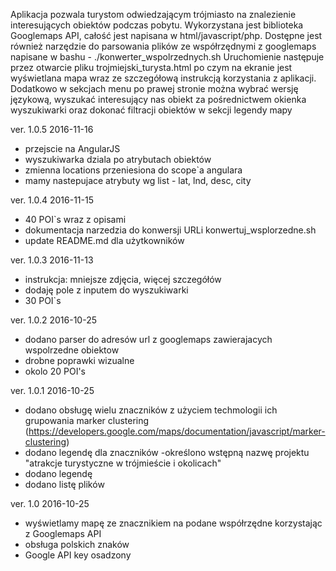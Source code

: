 Aplikacja pozwala turystom odwiedzającym trójmiasto na znalezienie interesujących obiektów podczas pobytu. Wykorzystana jest biblioteka Googlemaps API, całość jest napisana w html/javascript/php. Dostępne jest również narzędzie do parsowania plików ze współrzędnymi z googlemaps napisane w bashu - ./konwerter_wspolrzednych.sh
Uruchomienie następuje przez otwarcie pliku trojmiejski_turysta.html po czym na ekranie jest wyświetlana mapa wraz ze szczegółową instrukcją korzystania z aplikacji. Dodatkowo w sekcjach menu po prawej stronie można wybrać wersję językową, wyszukać interesujący nas obiekt za pośrednictwem okienka wyszukiwarki oraz dokonać filtracji obiektów w sekcji legendy mapy

ver. 1.0.5 2016-11-16

- przejscie na AngularJS
- wyszukiwarka dziala po atrybutach obiektów
- zmienna locations przeniesiona do scope`a angulara
- mamy nastepujace atrybuty wg list - lat, lnd, desc, city

ver. 1.0.4 2016-11-15

 - 40 POI`s wraz z opisami
 - dokumentacja narzedzia do konwersji URLi konwertuj_wsplorzedne.sh
 - update README.md dla użytkowników

ver. 1.0.3 2016-11-13

- instrukcja: mniejsze zdjęcia, więcej szczegółów
- dodaję pole z inputem do wyszukiwarki
- 30 POI`s

ver. 1.0.2 2016-10-25

- dodano parser do adresów url z googlemaps zawierajacych wspolrzedne obiektow
- drobne poprawki wizualne
- okolo 20 POI's


ver. 1.0.1 2016-10-25

- dodano obsługę wielu znaczników z użyciem techmologii ich grupowania marker clustering (https://developers.google.com/maps/documentation/javascript/marker-clustering)
- dodano legendę dla znaczników
-określono wstępną nazwę projektu "atrakcje turystyczne w trójmieście i okolicach"
- dodano legendę
- dodano listę plików

ver. 1.0 2016-10-25

- wyświetlamy mapę ze znacznikiem na podane współrzędne korzystając z Googlemaps API
- obsługa polskich znaków
- Google API key osadzony
